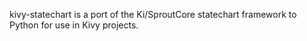 kivy-statechart is a port of the Ki/SproutCore statechart framework to Python for use in Kivy projects.
